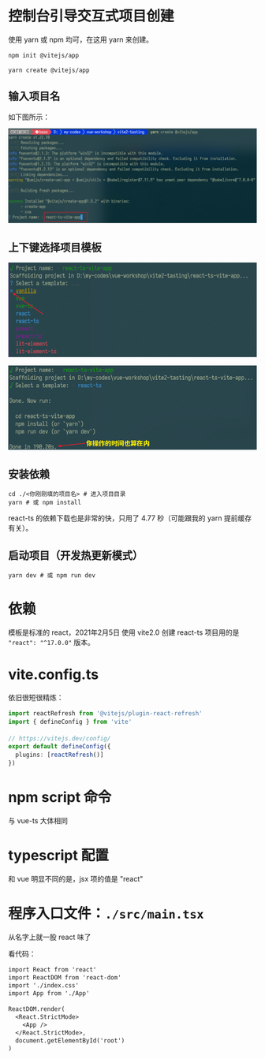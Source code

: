 # 控制台引导交互式项目创建

使用 yarn 或 npm 均可，在这用 yarn 来创建。

``` shell
npm init @vitejs/app
```

``` shell
yarn create @vitejs/app
```

## 输入项目名

如下图所示：

![image-20210205160403726](attachments/image-20210205160403726.png)



## 上下键选择项目模板

![image-20210205160424507](attachments/image-20210205160424507.png)

![image-20210205160610589](attachments/image-20210205160610589.png)

## 安装依赖

``` shell
cd ./<你刚刚填的项目名> # 进入项目目录
yarn # 或 npm install
```

react-ts 的依赖下载也是非常的快，只用了 4.77 秒（可能跟我的 yarn 提前缓存有关）。

## 启动项目（开发热更新模式）

``` SHELL
yarn dev # 或 npm run dev
```





# 依赖

模板是标准的 react，2021年2月5日 使用 vite2.0 创建 react-ts 项目用的是 `"react": "^17.0.0"` 版本。



# vite.config.ts

依旧很短很精炼：

``` ts
import reactRefresh from '@vitejs/plugin-react-refresh'
import { defineConfig } from 'vite'

// https://vitejs.dev/config/
export default defineConfig({
  plugins: [reactRefresh()]
})
```

# npm script 命令

与 vue-ts 大体相同



# typescript 配置

和 vue 明显不同的是，jsx 项的值是 "react"



# 程序入口文件：`./src/main.tsx`

从名字上就一股 react 味了

看代码：

``` tsx
import React from 'react'
import ReactDOM from 'react-dom'
import './index.css'
import App from './App'

ReactDOM.render(
  <React.StrictMode>
    <App />
  </React.StrictMode>,
  document.getElementById('root')
)
```

